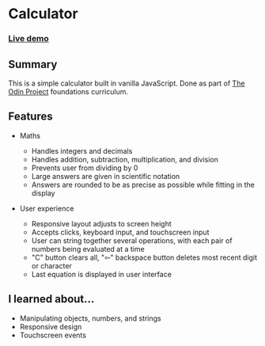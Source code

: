# Calculator

### [Live demo](https://s-hens.github.io/calculator/)

## Summary

This is a simple calculator built in vanilla JavaScript. Done as part of [The Odin Project](https://www.theodinproject.com/) foundations curriculum.

## Features

- Maths
	- Handles integers and decimals
	- Handles addition, subtraction, multiplication, and division
	- Prevents user from dividing by 0
	- Large answers are given in scientific notation
	- Answers are rounded to be as precise as possible while fitting in the display

- User experience
	- Responsive layout adjusts to screen height
	- Accepts clicks, keyboard input, and touchscreen input
	- User can string together several operations, with each pair of numbers being evaluated at a time
	- "C" button clears all, "⇦" backspace button deletes most recent digit or character
	- Last equation is displayed in user interface

## I learned about...

- Manipulating objects, numbers, and strings
- Responsive design
- Touchscreen events
